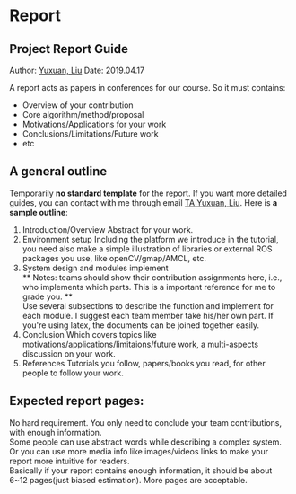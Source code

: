 # Report

## Project Report Guide
Author: [Yuxuan, Liu](mailto:yliuhb@connect.ust.hk)
Date: 2019.04.17

A report acts as papers in conferences for our course. So it must contains:

- Overview of your contribution
- Core algorithm/method/proposal
- Motivations/Applications for your work
- Conclusions/Limitations/Future work
- etc
## A general outline
Temporarily **no standard template** for the report. If you want more detailed guides, you can contact with me through email [TA Yuxuan, Liu](mailto:yliuhb@connect.ust.hk). Here is **a sample outline**:

1. Introduction/Overview
Abstract for your work.
2. Environment setup
Including the platform we introduce in the tutorial, you need also make a simple illustration of libraries or external ROS packages you use, like openCV/gmap/AMCL, etc.
3. System design and modules implement <br>
** Notes: teams should show their contribution assignments here, i.e., who implements which parts. This is a important reference for me to grade you. **<br>
Use several subsections to describe the function and implement for each module. I suggest each team member take his/her own part. If you're using latex, the documents can be joined together easily.
4. Conclusion
Which covers topics like motivations/applications/limitaions/future work, a multi-aspects discussion on your work.
5. References
Tutorials you follow, papers/books you read, for other people to follow your work.
## Expected report pages:
No hard requirement. You only need to conclude your team contributions, with enough information.  <br>
Some people can use abstract words while describing a complex system. Or you can use more media info like images/videos links to make your report more intuitive for readers. <br>
Basically if your report contains enough information, it should be about 6~12 pages(just biased estimation). More pages are acceptable.
